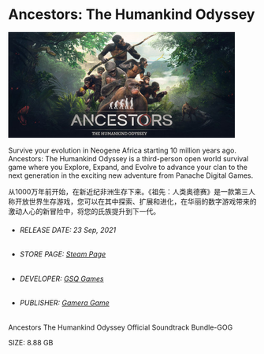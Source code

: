 # Ancestors: The Humankind Odyssey

![header](/Ancestors:%20The%20Humankind%20Odyssey/image/header.jpg)

Survive your evolution in Neogene Africa starting 10 million years ago. Ancestors: The Humankind Odyssey is a third-person open world survival game where you Explore, Expand, and Evolve to advance your clan to the next generation in the exciting new adventure from Panache Digital Games.

从1000万年前开始，在新近纪非洲生存下来。《祖先：人类奥德赛》是一款第三人称开放世界生存游戏，您可以在其中探索、扩展和进化，在华丽的数字游戏带来的激动人心的新冒险中，将您的氏族提升到下一代。

- ###### RELEASE DATE: 23 Sep, 2021

- ###### STORE PAGE: [Steam Page](https://store.steampowered.com/app/1641450/Listen_to_the_Wind/?curator_clanid=33788459)

- ###### DEVELOPER: [GSQ Games](https://store.steampowered.com/developer/gameragame?snr=1_5_9__2000)

- ###### PUBLISHER: [Gamera Game](https://store.steampowered.com/publisher/gameragame?snr=1_5_9__2000)

Ancestors The Humankind Odyssey Official Soundtrack Bundle-GOG

SIZE: 8.88 GB

